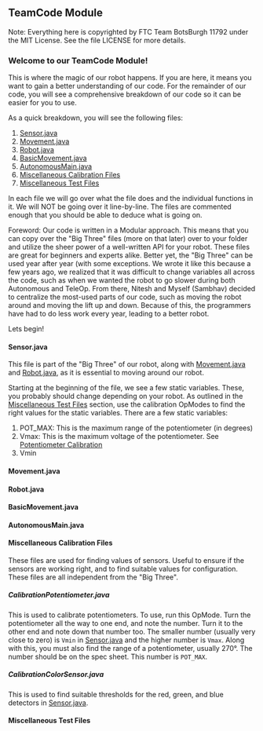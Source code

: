 ## TeamCode Module

Note: Everything here is copyrighted by FTC Team BotsBurgh 11792 under the MIT License. See the file LICENSE for more details.

### Welcome to our TeamCode Module!

This is where the magic of our robot happens. If you are here, it means you want to gain a better understanding of our code. For the remainder of our code, you will see a comprehensive breakdown of our code so it can be easier for you to use.

As a quick breakdown, you will see the following files:

1. [Sensor.java](####sensor.java)
1. [Movement.java](####movement.java)
1. [Robot.java](####robot.java)
1. [BasicMovement.java](####basicmovement.java)
1. [AutonomousMain.java](####autonomousmain.java)
1. [Miscellaneous Calibration Files](####miscellaneous-calibration-files)
1. [Miscellaneous Test Files](####miscellaneous-test-files)

In each file we will go over what the file does and the individual functions in it. We will NOT be going over it line-by-line. The files are commented enough that you should be able to deduce what is going on.

Foreword: Our code is written in a Modular approach. This means that you can copy over the "Big Three" files (more on that later) over to your folder and utilize the sheer power of a well-written API for your robot. These files are great for beginners and experts alike. Better yet, the "Big Three" can be used year after year (with some exceptions. We wrote it like this because a few years ago, we realized that it was difficult to change variables all across the code, such as when we wanted the robot to go slower during both Autonomous and TeleOp. From there, Nitesh and Myself (Sambhav) decided to centralize the most-used parts of our code, such as moving the robot around and moving the lift up and down. Because of this, the programmers have had to do less work every year, leading to a better robot.

Lets begin!

#### Sensor.java

This file is part of the "Big Three" of our robot, along with [Movement.java](####movement.java) and [Robot.java](####robot.java), as it is essential to moving around our robot.

Starting at the beginning of the file, we see a few static variables. These, you probably should change depending on your robot. As outlined in the [Miscellaneous Test Files](####miscellaneous-test-files) section, use the calibration OpModes to find the right values for the static variables. There are a few static variables:

1. POT_MAX: This is the maximum range of the potentiometer (in degrees)
1. Vmax: This is the maximum voltage of the potentiometer. See [Potentiometer Calibration](#####calibrationpotentiometer.java)
1. Vmin

#### Movement.java

#### Robot.java

#### BasicMovement.java

#### AutonomousMain.java

#### Miscellaneous Calibration Files

These files are used for finding values of sensors. Useful to ensure if the sensors are working right, and to find suitable values for configuration. These files are all independent from the "Big Three".

##### CalibrationPotentiometer.java

This is used to calibrate potentiometers. To use, run this OpMode. Turn the potentiometer all the way to one end, and note the number. Turn it to the other end and note down that number too. The smaller number (usually very close to zero) is `Vmin` in [Sensor.java](####sensor.java) and the higher number is `Vmax`. Along with this, you must also find the range of a potentiometer, usually 270°. The number should be on the spec sheet. This number is `POT_MAX`.

##### CalibrationColorSensor.java

This is used to find suitable thresholds for the red, green, and blue detectors in [Sensor.java](####sensor.java). 

#### Miscellaneous Test Files